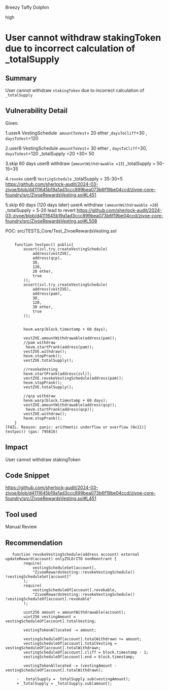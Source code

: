 Breezy Taffy Dolphin

high

# User cannot withdraw stakingToken due to incorrect calculation of _totalSupply

## Summary
User cannot withdraw `stakingToken` due to incorrect calculation of `_totalSupply`

## Vulnerability Detail
Given:

1.userA VestingSchedule` amountToVest`= 20 ether ,`daysToCliff`=30 , `daysToVest`=120

2.userB VestingSchedule `amountToVest`= 30 ether , `daysToCliff`=30, `daysToVest`=120
_totalSupply =20 +30= 50

3.skip 60 days  userB withdraw (`amountWithdrawable =15`)
_totalSupply = 50-15=35

4.`revoke` userB `VestingSchedule` 
_totalSupply = 35-30=5
https://github.com/sherlock-audit/2024-03-zivoe/blob/d4111645b19a1ad3ccc899bea073b6f19be04ccd/zivoe-core-foundry/src/ZivoeRewardsVesting.sol#L451

5.skip 60 days (120 days later)
userA withdraw `(amountWithdrawable =20`)
_totalSupply = 5-20 lead to revert
https://github.com/sherlock-audit/2024-03-zivoe/blob/d4111645b19a1ad3ccc899bea073b6f19be04ccd/zivoe-core-foundry/src/ZivoeRewardsVesting.sol#L508


POC:
src/TESTS_Core/Test_ZivoeRewardsVesting.sol
```solidity

    function testpoc() public{
        assert(zvl.try_createVestingSchedule(
            address(vestZVE), 
            address(qcp), 
            30, 
            120,
            20 ether, 
            true
        ));
        assert(zvl.try_createVestingSchedule(
            address(vestZVE), 
            address(pam), 
            30, 
            120,
            30 ether, 
            true
        ));


        hevm.warp(block.timestamp + 60 days);

        vestZVE.amountWithdrawable(address(pam));
        //pam withdraw
         hevm.startPrank(address(pam));
        vestZVE.withdraw();
        hevm.stopPrank();
        vestZVE.totalSupply();

        //revokeVesting
        hevm.startPrank(address(zvl));
        vestZVE.revokeVestingSchedule(address(pam));
        hevm.stopPrank();
        vestZVE.totalSupply();

        //qcp withdraw
        hevm.warp(block.timestamp + 60 days);
        vestZVE.amountWithdrawable(address(qcp));
         hevm.startPrank(address(qcp));
        vestZVE.withdraw();
        hevm.stopPrank(); 
    }
[FAIL. Reason: panic: arithmetic underflow or overflow (0x11)] testpoc() (gas: 795816)
```

## Impact
User cannot withdraw stakingToken

## Code Snippet
https://github.com/sherlock-audit/2024-03-zivoe/blob/d4111645b19a1ad3ccc899bea073b6f19be04ccd/zivoe-core-foundry/src/ZivoeRewardsVesting.sol#L451
## Tool used

Manual Review

## Recommendation
```solidity
   function revokeVestingSchedule(address account) external updateReward(account) onlyZVLOrITO nonReentrant {
        require(
            vestingScheduleSet[account], 
            "ZivoeRewardsVesting::revokeVestingSchedule() !vestingScheduleSet[account]"
        );
        require(
            vestingScheduleOf[account].revokable, 
            "ZivoeRewardsVesting::revokeVestingSchedule() !vestingScheduleOf[account].revokable"
        );
        
        uint256 amount = amountWithdrawable(account);
        uint256 vestingAmount = vestingScheduleOf[account].totalVesting;

        vestingTokenAllocated -= amount;

        vestingScheduleOf[account].totalWithdrawn += amount;
        vestingScheduleOf[account].totalVesting = vestingScheduleOf[account].totalWithdrawn;
        vestingScheduleOf[account].cliff = block.timestamp - 1;
        vestingScheduleOf[account].end = block.timestamp;

        vestingTokenAllocated -= (vestingAmount - vestingScheduleOf[account].totalWithdrawn);

     -  _totalSupply = _totalSupply.sub(vestingAmount);
     + _totalSupply = _totalSupply.sub(amount);
```
